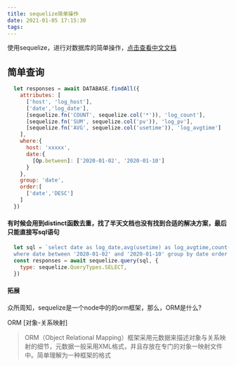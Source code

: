 ```yaml
---
title: sequelize简单操作
date: 2021-01-05 17:15:30
tags:
---
```


使用sequelize，进行对数据库的简单操作，[点击查看中文文档](https://www.sequelize.com.cn/)


## 简单查询

``` javascript
  let responses = await DATABASE.findAll({
    attributes: [
      ['host', 'log_host'],
      ['date','log_date'],
      [sequelize.fn('COUNT', sequelize.col('*')), 'log_count'],
      [sequelize.fn('SUM', sequelize.col('pv')), 'log_pv'],
      [sequelize.fn('AVG', sequelize.col('usetime')), 'log_avgtime']
    ],
    where:{
      host: 'xxxxx',
      date:{
        [Op.between]: ['2020-01-02', '2020-01-10']
      }
    },
    group: 'date',
    order:[
      ['date','DESC']
    ]
  })
```

#### 有时候会用到distinct函数去重，找了半天文档也没有找到合适的解决方案，最后只能直接写sql语句

``` javascript
  let sql = `select date as log_date,avg(usetime) as log_avgtime,count(distinct uuid) as log_count,sum(pv) as log_pv from esuselog
  where date between '2020-01-02' and '2020-01-10' group by date order by date desc `
  const responses = await sequelize.query(sql, {
    type: sequelize.QueryTypes.SELECT,
  })
```


#### 拓展


众所周知，sequelize是一个node中的的orm框架，那么，ORM是什么?


ORM  [对象-关系映射]
> ORM（Object Relational Mapping）框架采用元数据来描述对象与关系映射的细节，元数据一般采用XML格式，并且存放在专门的对象一映射文件中。简单理解为一种框架的格式
